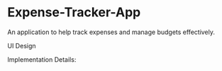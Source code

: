 # Expense-Tracker-App
An application to help track expenses and manage budgets effectively.

UI Design

Implementation Details:

